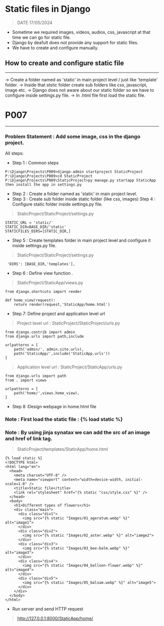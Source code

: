 # Static files in Django 
> DATE 17/05/2024

- Sometime we required images, videos, audios, css, javascript at that time we can go for static file.
- Django by deafult does not provide any support for static files.
- We have to create and configure manually.

## How to create and configure static file
----------------------------------------
-> Create a folder named as 'static' in main project level / just like 'template' folder.
-> Inside that ststic folder create sub folders like css, javascript, image etc.
-> Django does not aware about our static folder so we have to configure inside settings.py file.
-> In .html file first load the static file.

# P007
----
### Problem Statement : Add some image, css in the django project.

All steps:

- Step 1 : Common steps
```
P:\Django\Projects\P009>django-admin startproject StaticProject 
P:\Django\Projects\P009>cd StaticProject
P:\Django\Projects\P009\StaticProject>py manage.py startapp StaticApp
then install the app in settings.py
```

- Step 2 : Create a folder named as 'static' in main project level.
- Step 3 : Create sub folder inside static folder (like css, images)
Step 4 : Configure static folder inside settings.py file.
>StaticProject/StaticProject/settings.py
```
STATIC_URL = 'static/'
STATIC_DIR=BASE_DIR/'static'
STATICFILES_DIRS=[STATIC_DIR,]
```
- Step 5 : Create templates folder in main project level and configure it inside settings.py file.
>StaticProject/StaticProject/settings.py
```
 'DIRS': [BASE_DIR,'templates'],
```
- Step 6 : Define view function .
>StaticProject/StaticApp/views.py
```
from django.shortcuts import render

def home_view(request):
    return render(request,'StaticApp/home.html')
```
- Step 7: Define project and application level url 
>Project level url : StaticProject/StaticProject/urls.py
```
from django.contrib import admin
from django.urls import path,include

urlpatterns = [
    path('admin/', admin.site.urls),
    path('StaticApp/',include('StaticApp.urls'))
]
```
>Application level url : StaticProject/StaticApp/urls.py
```
from django.urls import path
from . import views

urlpatterns = [
    path('home/',views.home_view),
]
```
- Step 8 :Design webpage in home.html file 
### Note : First load the static file : {% load static %}
### Note : By using jinja synatax we can add the src of an image and href of link tag. 

>StaticProject/templates/StaticApp/home.html
```
{% load static %}
<!DOCTYPE html>
<html lang="en">
  <head>
    <meta charset="UTF-8" />
    <meta name="viewport" content="width=device-width, initial-scale=1.0" />
    <title>Static file</title>
    <link rel="stylesheet" href="{% static "css/style.css" %}" />
  </head>
  <body>
    <h1>Different types of flowers</h1>
    <div class="main">
      <div class="div1">
        <img src="{% static "Images/01_ageratum.webp" %}" alt="image1">
      </div>
      <div class="div2">
        <img src="{% static "Images/02_aster.webp" %}" alt="iamge2">
      </div>
      <div class="div3">
        <img src="{% static "Images/03_bee-balm.webp" %}" alt="image3">
      </div>
      <div class="div4">
        <img src="{% static "Images/04_balloon-flower.webp" %}" alt="image4">
      </div>
      <div class="div5">
        <img src="{% static "Images/05_balsam.webp" %}" alt="image5">
      </div>
    </div>
  </body>
</html>

```
- Run server and send HTTP request
> http://127.0.0.1:8000/StaticApp/home/